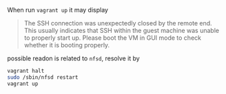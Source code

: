 When run `vagrant up` it may display
> The SSH connection was unexpectedly closed by the remote end. This usually indicates that SSH within the guest machine was unable to properly start up. Please boot the VM in GUI mode to check whether it is booting properly.

possible readon is related to `nfsd`, resolve it by
```bash
vagrant halt
sudo /sbin/nfsd restart
vagrant up
```